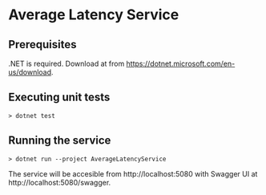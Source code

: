# Average Latency Service

## Prerequisites

.NET is required. Download at from https://dotnet.microsoft.com/en-us/download.

## Executing unit tests
```
> dotnet test
```

## Running the service
```
> dotnet run --project AverageLatencyService
```

The service will be accesible from http://localhost:5080 with Swagger UI at http://localhost:5080/swagger.
